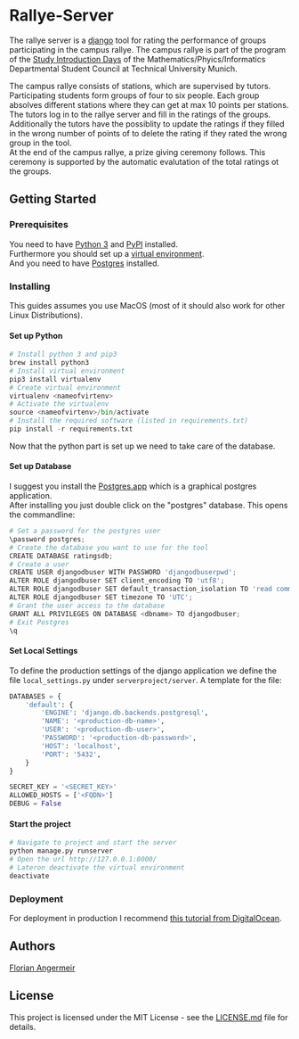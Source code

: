 # Rallye-Server

The rallye server is a [django](https://www.djangoproject.com) tool for rating the performance of groups participating in the campus rallye. The campus rallye is part of the program of the [Study Introduction Days](https://mpi.fs.tum.de/en/entering-tum/set/) of the Mathematics/Phyics/Informatics Departmental Student Council at Technical University Munich. <br>

The campus rallye consists of stations, which are supervised by tutors.
Participating students form groups of four to six people. Each group absolves different stations where they can get at max 10 points per stations. The tutors log in to the rallye server and fill in the ratings of the groups.
Additionally the tutors have the possiblity to update the ratings if they filled in the wrong number of points of to delete the rating if they rated the wrong group in the tool. <br>
At the end of the campus rallye, a prize giving ceremony follows. This ceremony is supported by the automatic evalutation of the total ratings ot the groups.

## Getting Started
### Prerequisites
You need to have [Python 3](https://www.python.org) and [PyPI](https://pypi.org) installed. <br>
Furthermore you should set up a [virtual environment](https://virtualenv.pypa.io/en/stable/). <br>
And you need to have [Postgres](https://www.postgresql.org) installed.

### Installing
This guides assumes you use MacOS (most of it should also work for other Linux Distributions). <br>
#### Set up Python
```python
# Install python 3 and pip3
brew install python3
# Install virtual environment
pip3 install virtualenv
# Create virtual environment
virtualenv <nameofvirtenv>
# Activate the virtualenv
source <nameofvirtenv>/bin/activate
# Install the required software (listed in requirements.txt)
pip install -r requirements.txt
```
Now that the python part is set up we need to take care of the database. <br>
#### Set up Database
I suggest you install the [Postgres.app](https://postgresapp.com) which is a graphical postgres application. <br>
After installing you just double click on the "postgres" database. This opens the commandline:
```python
# Set a password for the postgres user
\password postgres;
# Create the database you want to use for the tool
CREATE DATABASE ratingsdb;
# Create a user
CREATE USER djangodbuser WITH PASSWORD 'djangodbuserpwd';
ALTER ROLE djangodbuser SET client_encoding TO 'utf8';
ALTER ROLE djangodbuser SET default_transaction_isolation TO 'read committed';
ALTER ROLE djangodbuser SET timezone TO 'UTC';
# Grant the user access to the database
GRANT ALL PRIVILEGES ON DATABASE <dbname> TO djangodbuser;
# Exit Postgres
\q
```

#### Set Local Settings
To define the production settings of the django application we define the file `local_settings.py` under `serverproject/server`.
A template for the file:
```python
DATABASES = {
    'default': {
        'ENGINE': 'django.db.backends.postgresql',
        'NAME': '<production-db-name>',
        'USER': '<production-db-user>',
        'PASSWORD': '<production-db-password>',
        'HOST': 'localhost',
        'PORT': '5432',
    }
}

SECRET_KEY = '<SECRET_KEY>'
ALLOWED_HOSTS = ['<FQDN>']
DEBUG = False
```

#### Start the project
```python
# Navigate to project and start the server
python manage.py runserver
# Open the url http://127.0.0.1:8000/
# Lateron deactivate the virtual environment
deactivate
```

### Deployment
For deployment in production I recommend [this tutorial from DigitalOcean](https://www.digitalocean.com/community/tutorials/how-to-set-up-django-with-postgres-nginx-and-gunicorn-on-ubuntu-16-04).

## Authors
[Florian Angermeir](angermeir.me)

## License
This project is licensed under the MIT License - see the [LICENSE.md](LICENSE.md) file for details.

